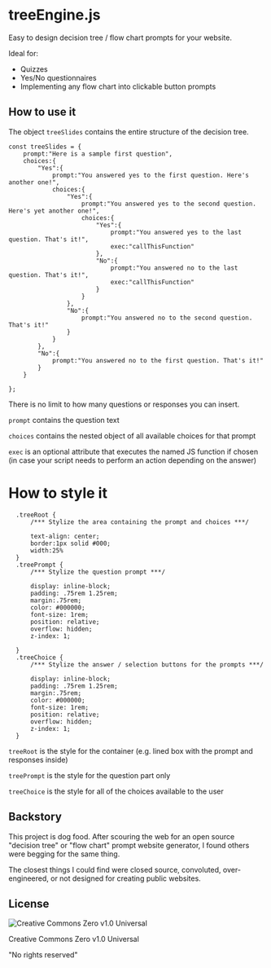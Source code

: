# treeEngine.js

Easy to design decision tree / flow chart prompts for your website.

Ideal for:

* Quizzes
* Yes/No questionnaires
* Implementing any flow chart into clickable button prompts

## How to use it

The object `treeSlides` contains the entire structure of the decision tree.

```
const treeSlides = {
    prompt:"Here is a sample first question",
    choices:{
        "Yes":{
            prompt:"You answered yes to the first question. Here's another one!",
            choices:{
                "Yes":{
                    prompt:"You answered yes to the second question. Here's yet another one!",
                    choices:{
                        "Yes":{
                            prompt:"You answered yes to the last question. That's it!",
                            exec:"callThisFunction"
                        },
                        "No":{
                            prompt:"You answered no to the last question. That's it!",
                            exec:"callThisFunction"
                        }
                    }
                },
                "No":{
                    prompt:"You answered no to the second question. That's it!"
                }
            }
        },
        "No":{
            prompt:"You answered no to the first question. That's it!"
        }
    }
    
};
```

There is no limit to how many questions or responses you can insert.

`prompt` contains the question text

`choices` contains the nested object of all available choices for that prompt

`exec` is an optional attribute that executes the named JS function if chosen (in case your script needs to perform an action depending on the answer)

# How to style it

```
  .treeRoot {
      /*** Stylize the area containing the prompt and choices ***/

      text-align: center;
      border:1px solid #000;
      width:25%
  }
  .treePrompt {
      /*** Stylize the question prompt ***/

      display: inline-block;
      padding: .75rem 1.25rem;
      margin:.75rem;
      color: #000000;
      font-size: 1rem;
      position: relative;
      overflow: hidden;
      z-index: 1;

  }
  .treeChoice {
      /*** Stylize the answer / selection buttons for the prompts ***/

      display: inline-block;
      padding: .75rem 1.25rem;
      margin:.75rem;
      color: #000000;
      font-size: 1rem;
      position: relative;
      overflow: hidden;
      z-index: 1;
  }
```

`treeRoot` is the style for the container (e.g. lined box with the prompt and responses inside)

`treePrompt` is the style for the question part only

`treeChoice` is the style for all of the choices available to the user


## Backstory

This project is dog food. After scouring the web for an open source "decision tree" or "flow chart" prompt website generator, I found others were begging for the same thing.

The closest things I could find were closed source, convoluted, over-engineered, or not designed for creating public websites.

## License

![Creative Commons Zero v1.0 Universal](https://i.creativecommons.org/p/zero/1.0/88x31.png)

Creative Commons Zero v1.0 Universal

"No rights reserved"

